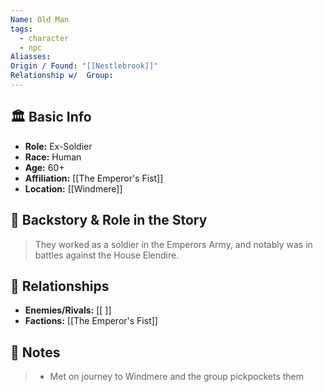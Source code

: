```yaml
---
Name: Old Man
tags:
  - character
  - npc
Aliasses: 
Origin / Found: "[[Nestlebrook]]"
Relationship w/  Group:
---
```

## 🏛️ Basic Info
- **Role:** Ex-Soldier
- **Race:**  Human
- **Age:**  60+
- **Affiliation:** [[The Emperor's Fist]]  
- **Location:** [[Windmere]]  


## 📖 Backstory & Role in the Story
> They worked as a soldier in the Emperors Army, and notably was in battles against the House Elendire.

## 🔗 Relationships
- **Enemies/Rivals:** [[ ]]
- **Factions:** [[The Emperor's Fist]]

## 📝 Notes
> - Met on journey to Windmere and the group pickpockets them
